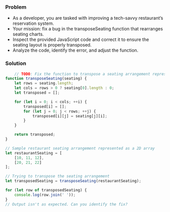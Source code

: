### Problem
  
* As a developer, you are tasked with improving a tech-savvy restaurant’s reservation system.
* Your mission: fix a bug in the transposeSeating function that rearranges seating charts.
* Inspect the provided JavaScript code and correct it to ensure the seating layout is properly transposed.
* Analyze the code, identify the error, and adjust the function.


### Solution

```js
    // TODO: Fix the function to transpose a seating arrangement represented as a 2D array
function transposeSeating(seating) {
    let rows = seating.length;
    let cols = rows > 0 ? seating[0].length : 0;
    let transposed = [];

    for (let i = 0; i < cols; ++i) {
        transposed[i] = [];
        for (let j = 0; j < rows; ++j) {
            transposed[i][j] = seating[j][i];
        }
    }

    return transposed;
}

// Sample restaurant seating arrangement represented as a 2D array
let restaurantSeating = [
    [10, 11, 12],
    [20, 21, 22]
];

// Trying to transpose the seating arrangement
let transposedSeating = transposeSeating(restaurantSeating);

for (let row of transposedSeating) {
    console.log(row.join(' '));
}
// Output isn't as expected. Can you identify the fix?
```
